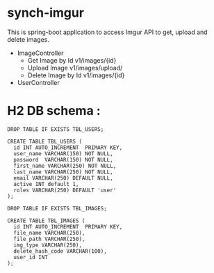 # synch-imgur
This is spring-boot application to access Imgur API to get, upload and delete images.

 - ImageController
      - Get Image by Id    v1/images/{id}
      - Upload Image       v1/images/upload/
      - Delete Image by Id v1/images/{id}
 - UserController


# H2 DB schema :

```shell
DROP TABLE IF EXISTS TBL_USERS;
 
CREATE TABLE TBL_USERS (
  id INT AUTO_INCREMENT  PRIMARY KEY,
  user_name VARCHAR(150) NOT NULL,
  password  VARCHAR(150) NOT NULL,
  first_name VARCHAR(250) NOT NULL,
  last_name VARCHAR(250) NOT NULL,
  email VARCHAR(250) DEFAULT NULL,
  active INT default 1,
  roles VARCHAR(250) DEFAULT 'user'
);

DROP TABLE IF EXISTS TBL_IMAGES;
 
CREATE TABLE TBL_IMAGES (
  id INT AUTO_INCREMENT  PRIMARY KEY,
  file_name VARCHAR(250),
  file_path VARCHAR(250),
  img_type VARCHAR(250),
  delete_hash_code VARCHAR(100),
  user_id INT
);
```


